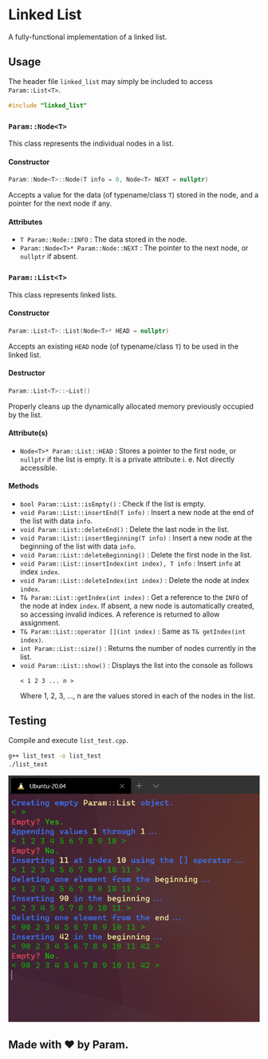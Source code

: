 # Linked List
A fully-functional implementation of a linked list.

## Usage
The header file `linked_list` may simply be included to access `Param::List<T>`.
``` cpp
#include "linked_list"
```
### `Param::Node<T>`
This class represents the individual nodes in a list.

#### Constructor
``` cpp
Param::Node<T>::Node(T info = 0, Node<T> NEXT = nullptr)
```
Accepts a value for the data (of typename/class `T`) stored in the node, and a pointer for the next node if any.

#### Attributes
- `T Param::Node::INFO` : The data stored in the node.
- `Param::Node<T>* Param::Node::NEXT` : The pointer to the next node, or `nullptr` if absent.

### `Param::List<T>`
This class represents linked lists.

#### Constructor
``` cpp
Param::List<T>::List(Node<T>* HEAD = nullptr)
```
Accepts an existing `HEAD` node (of typename/class `T`) to be used in the linked list.

#### Destructor
``` cpp
Param::List<T>::~List()
```
Properly cleans up the dynamically allocated memory previously occupied by the list.

#### Attribute(s)
- `Node<T>* Param::List::HEAD` : Stores a pointer to the first node, or `nullptr` if the list is empty. It is a private attribute i. e. Not directly accessible.

#### Methods
- `bool Param::List::isEmpty()` : Check if the list is empty.
- `void Param::List::insertEnd(T info)` : Insert a new node at the end of the list with data `info`.
- `void Param::List::deleteEnd()` : Delete the last node in the list.
- `void Param::List::insertBeginning(T info)` : Insert a new node at the beginning of the list with data `info`.
- `void Param::List::deleteBeginning()` : Delete the first node in the list.
- `void Param::List::insertIndex(int index), T info` : Insert `info` at index `index`.
- `void Param::List::deleteIndex(int index)` : Delete the node at index `index`.
- `T& Param::List::getIndex(int index)` : Get a reference to the `INFO` of the node at index `index`. If absent, a new node is automatically created, so accessing invalid indices. A reference is returned to allow assignment.
- `T& Param::List::operator [](int index)` : Same as `T& getIndex(int index)`.
- `int Param::List::size()` : Returns the number of nodes currently in the list.
- `void Param::List::show()` : Displays the list into the console as follows
  ```
  < 1 2 3 ... n >
  ```
  Where 1, 2, 3, ..., n are the values stored in each of the nodes in the list.

## Testing
Compile and execute `list_test.cpp`.
``` bash
g++ list_test -o list_test
./list_test
```
![Test output](docs/test.png)

## Made with ❤ by Param.
